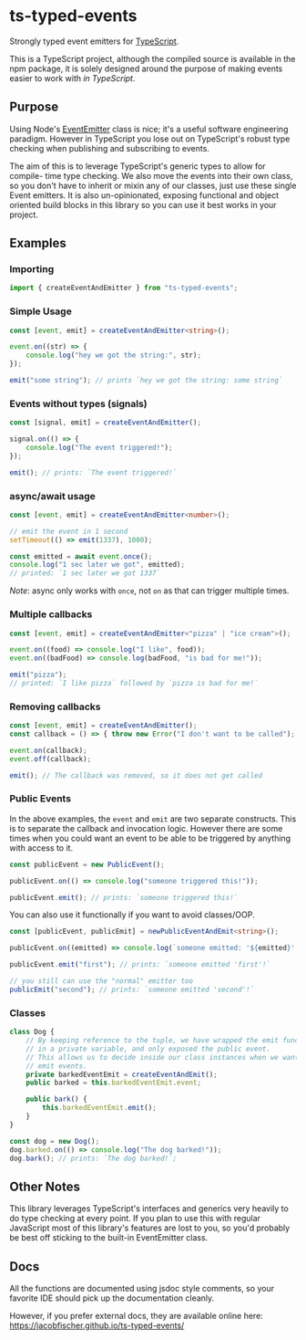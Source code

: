 # ts-typed-events

Strongly typed event emitters for [TypeScript](https://www.typescriptlang.org/).

This is a TypeScript project, although the compiled source is available in the
npm package, it is solely designed around the purpose of making events easier to
work with _in TypeScript_.

## Purpose

Using Node's [EventEmitter](https://nodejs.org/api/events.html) class is nice;
it's a useful software engineering paradigm. However in TypeScript you lose out
on TypeScript's robust type checking when publishing and subscribing to events.

The aim of this is to leverage TypeScript's generic types to allow for compile-
time type checking. We also move the events into their own class, so you don't
have to inherit or mixin any of our classes, just use these single Event
emitters. It is also un-opinionated, exposing functional and object oriented
build blocks in this library so you can use it best works in your project.

## Examples

### Importing

```ts
import { createEventAndEmitter } from "ts-typed-events";
```

### Simple Usage

```ts
const [event, emit] = createEventAndEmitter<string>();

event.on((str) => {
    console.log("hey we got the string:", str);
});

emit("some string"); // prints `hey we got the string: some string`
```

### Events without types (signals)

```ts
const [signal, emit] = createEventAndEmitter();

signal.on(() => {
    console.log("The event triggered!");
});

emit(); // prints: `The event triggered!`
```

### async/await usage

```ts
const [event, emit] = createEventAndEmitter<number>();

// emit the event in 1 second
setTimeout(() => emit(1337), 1000);

const emitted = await event.once();
console.log("1 sec later we got", emitted);
// printed: `1 sec later we got 1337`
```

_Note_: async only works with `once`, not `on` as that can trigger multiple
times.

### Multiple callbacks

```ts
const [event, emit] = createEventAndEmitter<"pizza" | "ice cream">();

event.on((food) => console.log("I like", food));
event.on((badFood) => console.log(badFood, "is bad for me!"));

emit("pizza");
// printed: `I like pizza` followed by `pizza is bad for me!`
```

### Removing callbacks

```ts
const [event, emit] = createEventAndEmitter();
const callback = () => { throw new Error("I don't want to be called"); };

event.on(callback);
event.off(callback);

emit(); // The callback was removed, so it does not get called
```

### Public Events

In the above examples, the `event` and `emit` are two separate constructs.
This is to separate the callback and invocation logic. However there are some
times when you could want an event to be able to be triggered by anything with
access to it.

```ts
const publicEvent = new PublicEvent();

publicEvent.on(() => console.log("someone triggered this!"));

publicEvent.emit(); // prints: `someone triggered this!`
```

You can also use it functionally if you want to avoid classes/OOP.

```ts
const [publicEvent, publicEmit] = newPublicEventAndEmit<string>();

publicEvent.on((emitted) => console.log(`someone emitted: '${emitted}'!`));

publicEvent.emit("first"); // prints: `someone emitted 'first'!`

// you still can use the "normal" emitter too
publicEmit("second"); // prints: `someone emitted 'second'!`
```

### Classes

```ts
class Dog {
    // By keeping reference to the tuple, we have wrapped the emit function
    // in a private variable, and only exposed the public event.
    // This allows us to decide inside our class instances when we want to
    // emit events.
    private barkedEventEmit = createEventAndEmit();
    public barked = this.barkedEventEmit.event;

    public bark() {
        this.barkedEventEmit.emit();
    }
}

const dog = new Dog();
dog.barked.on(() => console.log("The dog barked!"));
dog.bark(); // prints: `The dog barked!`;
```

## Other Notes

This library leverages TypeScript's interfaces and generics very heavily to do
type checking at every point. If you plan to use this with regular JavaScript
most of this library's features are lost to you, so you'd probably be best off
sticking to the built-in EventEmitter class.

## Docs

All the functions are documented using jsdoc style comments, so your
favorite IDE should pick up the documentation cleanly.

However, if you prefer external docs, they are available online here:
https://jacobfischer.github.io/ts-typed-events/
